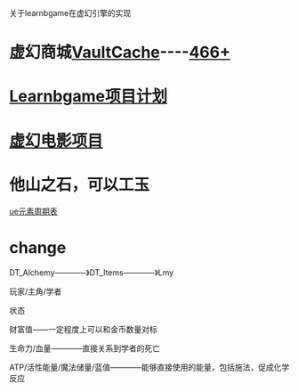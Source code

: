 关于learnbgame在虚幻引擎的实现

# 虚幻商城[VaultCache](VaultCache)----[466+](tree.md)

# [Learnbgame项目计划](learnbgame计划.md)

# [虚幻电影项目](Sequence_Niagara)

# 他山之石，可以工玉

[ue元素周期表](https://www.zcool.com.cn/work/ZNTM5MzU4ODQ=.html)



# change

DT_Alchemy————》DT_Items————》Lmy

玩家/主角/学者

状态

财富值——一定程度上可以和金币数量对标

生命力/血量————直接关系到学者的死亡

ATP/活性能量/魔法储量/蓝值————能够直接使用的能量，包括施法，促成化学反应

